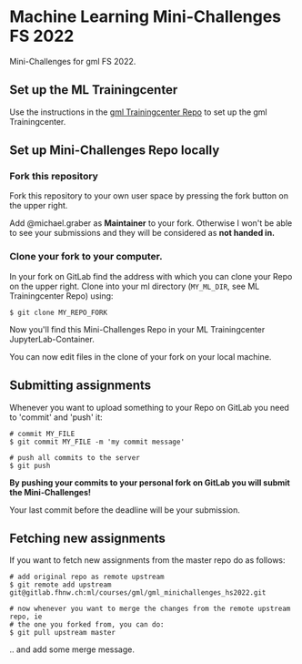 # Machine Learning Mini-Challenges FS 2022 

Mini-Challenges for gml FS 2022.


## Set up the ML Trainingcenter

Use the instructions in the
[gml Trainingcenter Repo](https://gitlab.fhnw.ch/ml/courses/gml/gml_trainingcenter) 
to set up the gml Trainingcenter.


## Set up Mini-Challenges Repo locally

### Fork this repository

Fork this repository to your own user space by pressing the fork button on the
upper right.  

Add @michael.graber as **Maintainer** to your fork. Otherwise I won't be able to
see your submissions and they will be considered as **not handed in.**

### Clone your fork to your computer. 

In your fork on GitLab find the address with which you can clone your Repo on
the upper right. Clone into your ml directory (`MY_ML_DIR`, see ML
Trainingcenter Repo) using:

```
$ git clone MY_REPO_FORK
```

Now you'll find this Mini-Challenges Repo in your ML Trainingcenter
JupyterLab-Container.

You can now edit files in the clone of your fork on your local machine.


## Submitting assignments

Whenever you want to upload something to your Repo on GitLab you need to
'commit' and 'push' it:

```
# commit MY_FILE
$ git commit MY_FILE -m 'my commit message'

# push all commits to the server
$ git push
```

**By pushing your commits to your personal fork on GitLab you will submit the Mini-Challenges!**

Your last commit before the deadline will be your submission.


## Fetching new assignments

If you want to fetch new assignments from the master repo do as follows:

```
# add original repo as remote upstream 
$ git remote add upstream git@gitlab.fhnw.ch:ml/courses/gml/gml_minichallenges_hs2022.git 

# now whenever you want to merge the changes from the remote upstream repo, ie
# the one you forked from, you can do:
$ git pull upstream master
```

.. and add some merge message.
